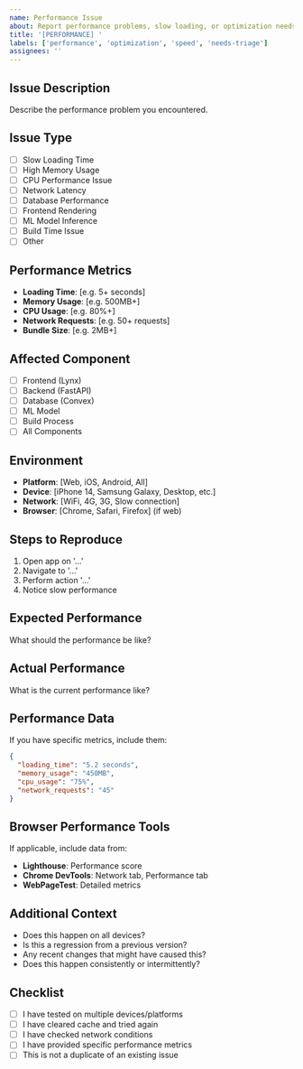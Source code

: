 ```yaml
---
name: Performance Issue
about: Report performance problems, slow loading, or optimization needs
title: '[PERFORMANCE] '
labels: ['performance', 'optimization', 'speed', 'needs-triage']
assignees: ''
---
```


## Issue Description
Describe the performance problem you encountered.

## Issue Type
- [ ] Slow Loading Time
- [ ] High Memory Usage
- [ ] CPU Performance Issue
- [ ] Network Latency
- [ ] Database Performance
- [ ] Frontend Rendering
- [ ] ML Model Inference
- [ ] Build Time Issue
- [ ] Other

## Performance Metrics
- **Loading Time**: [e.g. 5+ seconds]
- **Memory Usage**: [e.g. 500MB+]
- **CPU Usage**: [e.g. 80%+]
- **Network Requests**: [e.g. 50+ requests]
- **Bundle Size**: [e.g. 2MB+]

## Affected Component
- [ ] Frontend (Lynx)
- [ ] Backend (FastAPI)
- [ ] Database (Convex)
- [ ] ML Model
- [ ] Build Process
- [ ] All Components

## Environment
- **Platform**: [Web, iOS, Android, All]
- **Device**: [iPhone 14, Samsung Galaxy, Desktop, etc.]
- **Network**: [WiFi, 4G, 3G, Slow connection]
- **Browser**: [Chrome, Safari, Firefox] (if web)

## Steps to Reproduce
1. Open app on '...'
2. Navigate to '...'
3. Perform action '...'
4. Notice slow performance

## Expected Performance
What should the performance be like?

## Actual Performance
What is the current performance like?

## Performance Data
If you have specific metrics, include them:

```json
{
  "loading_time": "5.2 seconds",
  "memory_usage": "450MB",
  "cpu_usage": "75%",
  "network_requests": "45"
}
```

## Browser Performance Tools
If applicable, include data from:
- **Lighthouse**: Performance score
- **Chrome DevTools**: Network tab, Performance tab
- **WebPageTest**: Detailed metrics

## Additional Context
- Does this happen on all devices?
- Is this a regression from a previous version?
- Any recent changes that might have caused this?
- Does this happen consistently or intermittently?

## Checklist
- [ ] I have tested on multiple devices/platforms
- [ ] I have cleared cache and tried again
- [ ] I have checked network conditions
- [ ] I have provided specific performance metrics
- [ ] This is not a duplicate of an existing issue
